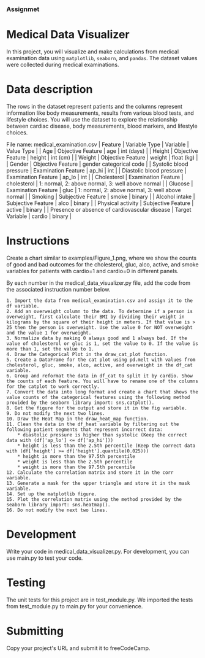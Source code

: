 ### Assignmet

# Medical Data Visualizer

In this project, you will visualize and make calculations from medical examination data using `matplotlib`, `seaborn`, and `pandas`. The dataset values were collected during medical examinations.

# Data description

The rows in the dataset represent patients and the columns represent information like body measurements, results from various blood tests, and lifestyle choices. You will use the dataset to explore the relationship between cardiac disease, body measurements, blood markers, and lifestyle choices.

File name: medical_examination.csv
| Feature 	| Variable Type 	| Variable 	| Value Type |
| Age 	| Objective Feature 	| age 	| int (days) |
| Height 	| Objective Feature 	| height 	| int (cm) |
| Weight 	| Objective Feature 	| weight 	| float (kg) |
| Gender 	| Objective Feature 	| gender 	categorical code |
| Systolic blood pressure 	| Examination Feature 	| ap_hi | 	int |
| Diastolic blood pressure 	| Examination Feature 	| ap_lo 	| int |
| Cholesterol 	| Examination Feature 	| cholesterol 	| 1: normal, 2: above normal, 3: well above normal |
| Glucose 	| Examination Feature 	| gluc 	| 1: normal, 2: above normal, 3: well above normal |
| Smoking 	| Subjective Feature 	| smoke 	| binary |
| Alcohol intake 	| Subjective Feature 	| alco 	| binary |
| Physical activity 	| Subjective Feature 	| active 	| binary |
| Presence or absence of cardiovascular disease 	| Target Variable 	| cardio 	| binary |

# Instructions

Create a chart similar to examples/Figure_1.png, where we show the counts of good and bad outcomes for the cholesterol, gluc, alco, active, and smoke variables for patients with cardio=1 and cardio=0 in different panels.

By each number in the medical_data_visualizer.py file, add the code from the associated instruction number below.

    1. Import the data from medical_examination.csv and assign it to the df variable.
    2. Add an overweight column to the data. To determine if a person is overweight, first calculate their BMI by dividing their weight in kilograms by the square of their height in meters. If that value is > 25 then the person is overweight. Use the value 0 for NOT overweight and the value 1 for overweight.
    3. Normalize data by making 0 always good and 1 always bad. If the value of cholesterol or gluc is 1, set the value to 0. If the value is more than 1, set the value to 1.
    4. Draw the Categorical Plot in the draw_cat_plot function.
    5. Create a DataFrame for the cat plot using pd.melt with values from cholesterol, gluc, smoke, alco, active, and overweight in the df_cat variable.
    6. Group and reformat the data in df_cat to split it by cardio. Show the counts of each feature. You will have to rename one of the columns for the catplot to work correctly.
    7. Convert the data into long format and create a chart that shows the value counts of the categorical features using the following method provided by the seaborn library import: sns.catplot().
    8. Get the figure for the output and store it in the fig variable.
    9. Do not modify the next two lines.
    10. Draw the Heat Map in the draw_heat_map function.
    11. Clean the data in the df_heat variable by filtering out the following patient segments that represent incorrect data:
        * diastolic pressure is higher than systolic (Keep the correct data with (df['ap_lo'] <= df['ap_hi']))
        * height is less than the 2.5th percentile (Keep the correct data with (df['height'] >= df['height'].quantile(0.025)))
        * height is more than the 97.5th percentile
        * weight is less than the 2.5th percentile
        * weight is more than the 97.5th percentile
    12. Calculate the correlation matrix and store it in the corr variable.
    13. Generate a mask for the upper triangle and store it in the mask variable.
    14. Set up the matplotlib figure.
    15. Plot the correlation matrix using the method provided by the seaborn library import: sns.heatmap().
    16. Do not modify the next two lines.

# Development

Write your code in medical_data_visualizer.py. For development, you can use main.py to test your code.

# Testing

The unit tests for this project are in test_module.py. We imported the tests from test_module.py to main.py for your convenience.

# Submitting

Copy your project's URL and submit it to freeCodeCamp.

